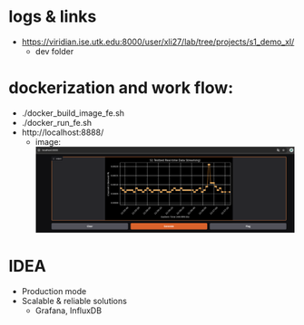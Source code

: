# logs & links
- https://viridian.ise.utk.edu:8000/user/xli27/lab/tree/projects/s1_demo_xl/
    - dev folder

# dockerization and work flow:

- ./docker_build_image_fe.sh
- ./docker_run_fe.sh
- http://localhost:8888/
    - image: ![1738814240037](DIY/image/readme/1738814240037.png)


# IDEA
- Production mode
- Scalable & reliable solutions 
    - Grafana, InfluxDB